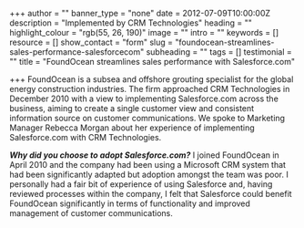 +++
author = ""
banner_type = "none"
date = 2012-07-09T10:00:00Z
description = "Implemented by CRM Technologies"
heading = ""
highlight_colour = "rgb(55, 26, 190)"
image = ""
intro = ""
keywords = []
resource = []
show_contact = "form"
slug = "foundocean-streamlines-sales-performance-salesforcecom"
subheading = ""
tags = []
testimonial = ""
title = "FoundOcean streamlines sales performance with Salesforce.com"

+++
FoundOcean is a subsea and offshore grouting specialist for the global energy construction industries. The firm approached CRM Technologies in December 2010 with a view to implementing Salesforce.com across the business, aiming to create a single customer view and consistent information source on customer communications. We spoke to Marketing Manager Rebecca Morgan about her experience of implementing Salesforce.com with CRM Technologies.

**_Why did you choose to adopt Salesforce.com?_** I joined FoundOcean in April 2010 and the company had been using a Microsoft CRM system that had been significantly adapted but adoption amongst the team was poor. I personally had a fair bit of experience of using Salesforce and, having reviewed processes within the company, I felt that Salesforce could benefit FoundOcean significantly in terms of functionality and improved management of customer communications.